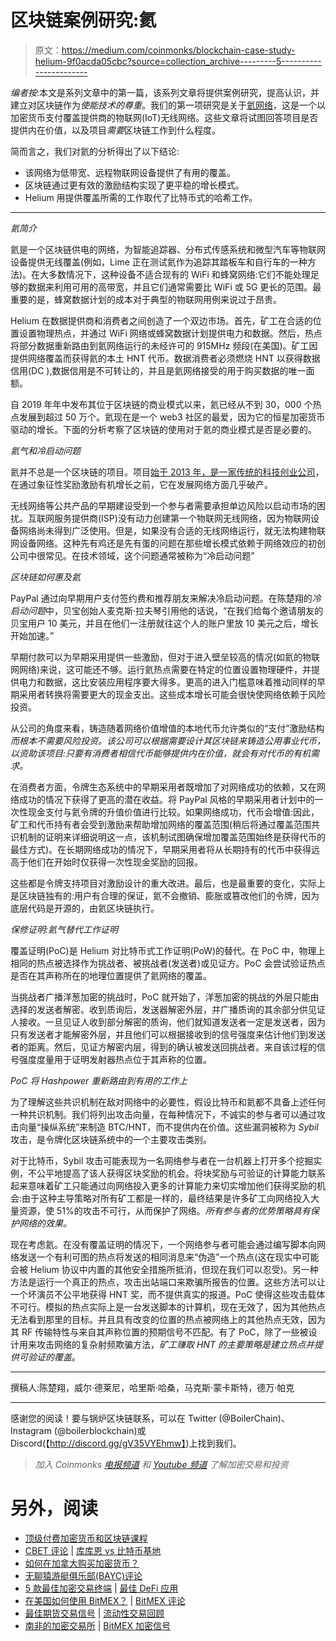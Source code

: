 # 区块链案例研究:氦

> 原文：<https://medium.com/coinmonks/blockchain-case-study-helium-9f0acda05cbc?source=collection_archive---------5----------------------->

*编者按*:本文是系列文章中的第一篇，该系列文章将提供案例研究，提高认识，并建立对区块链作为*使能技术的尊重*。我们的第一项研究是关于[氦网络](https://www.helium.com/)，这是一个以加密货币支付覆盖提供商的物联网(IoT)无线网络。这些文章将试图回答项目是否提供内在价值，以及项目*需要*区块链工作到什么程度。

简而言之，我们对氦的分析得出了以下结论:

*   该网络为低带宽、远程物联网设备提供了有用的覆盖。
*   区块链通过更有效的激励结构实现了更平稳的增长模式。
*   Helium 用提供覆盖所需的工作取代了比特币式的哈希工作。

***

*氦简介*

氦是一个区块链供电的网络，为智能追踪器、分布式传感系统和微型汽车等物联网设备提供无线覆盖(例如，Lime 正在测试氦作为追踪其踏板车和自行车的一种方法)。在大多数情况下，这种设备不适合现有的 WiFi 和蜂窝网络:它们不能处理足够的数据来利用可用的高带宽，并且它们通常需要比 WiFi 或 5G 更长的范围。最重要的是，蜂窝数据计划的成本对于典型的物联网用例来说过于昂贵。

Helium 在数据提供商和消费者之间创造了一个双边市场。首先，矿工在合适的位置设置物理热点，并通过 WiFi 网络或蜂窝数据计划提供电力和数据。然后，热点将部分数据重新路由到氦网络运行的未经许可的 915MHz 频段(在美国)。矿工因提供网络覆盖而获得氦的本土 HNT 代币。数据消费者必须燃烧 HNT 以获得数据信用(DC ),数据信用是不可转让的，并且是氦网络接受的用于购买数据的唯一面额。

自 2019 年年中发布其位于区块链的商业模式以来，氦已经从不到 30，000 个热点发展到超过 50 万个。氦现在是一个 web3 社区的最爱，因为它的恒星加密货币驱动的增长。下面的分析考察了区块链的使用对于氦的商业模式是否是必要的。

*氦气和冷启动问题*

氦并不总是一个区块链的项目。项目[始于 2013 年，是一家传统的科技创业公司](https://www.nytimes.com/2022/02/06/technology/helium-cryptocurrency-uses.html)，在通过象征性奖励激励有机增长之前，它在发展网络方面几乎破产。

无线网络等公共产品的早期建设受到一个参与者需要承担单边风险以启动市场的困扰。互联网服务提供商(ISP)没有动力创建第一个物联网无线网络，因为物联网设备网络尚未得到广泛使用。但是，如果没有合适的无线网络运行，就无法构建物联网设备网络。这种先有鸡还是先有蛋的问题在那些增长模式依赖于网络效应的初创公司中很常见。在技术领域，这个问题通常被称为“冷启动问题”

*区块链如何惠及氦*

PayPal 通过向早期用户支付签约费和推荐朋友来解决冷启动问题。在陈楚翔的*冷启动问题*中，贝宝创始人麦克斯·拉夫琴引用他的话说，“在我们给每个邀请朋友的贝宝用户 10 美元，并且在他们一注册就往这个人的账户里放 10 美元之后，增长开始加速。”

早期付款可以为早期采用提供一些激励，但对于进入壁垒较高的情况(如氦的物联网网络)来说，这可能还不够。运行氦热点需要在特定的位置设置物理硬件，并提供电力和数据，这比安装应用程序要大得多。更高的进入门槛意味着推动同样的早期采用者转换将需要更大的现金支出。这些成本增长可能会很快使网络依赖于风险投资。

从公司的角度来看，铸造随着网络价值增值的本地代币允许类似的“支付”激励结构*而根本不需要风险投资。该公司可以根据需要设计其区块链来铸造公用事业代币，以资助该项目:只要有消费者相信代币能够提供内在价值，就会有对代币的有机需求。*

在消费者方面，令牌生态系统中的早期采用者既增加了对网络成功的依赖，又在网络成功的情况下获得了更高的潜在收益。将 PayPal 风格的早期采用者计划中的一次性现金支付与氦令牌的升值价值进行比较。如果网络成功，代币会增值:因此，矿工和代币持有者会受到激励来帮助增加网络的覆盖范围(稍后将通过覆盖范围共识机制的证明来详细说明这一点，该机制试图确保增加覆盖范围始终是获得代币的最佳方式)。在长期网络成功的情况下，早期采用者将从长期持有的代币中获得远高于他们在开始时仅获得一次性现金奖励的回报。

这些都是令牌支持项目对激励设计的重大改进。最后，也是最重要的变化，实际上是区块链独有的:用户有合理的保证，氦不会撤销、膨胀或篡改他们的令牌，因为底层代码是开源的，由氦区块链执行。

*保修证明:氦气替代工作证明*

覆盖证明(PoC)是 Helium 对比特币式工作证明(PoW)的替代。在 PoC 中，物理上相同的热点被选择作为挑战者、被挑战者(发送者)或见证方。PoC 会尝试验证热点是否在其声称所在的地理位置提供了氦网络的覆盖。

当挑战者广播洋葱加密的挑战时，PoC 就开始了，洋葱加密的挑战的外层只能由选择的发送者解密。收到质询后，发送器解密外层，并广播质询的其余部分供见证人接收。一旦见证人收到部分解密的质询，他们就知道发送者一定是发送者，因为只有发送者才能解密外层，并且他们可以根据接收到的信号强度来估计他们到发送者的距离。然后，见证方解密内层，得到的确认被发送回挑战者。来自该过程的信号强度度量用于证明发射器热点位于其声称的位置。

*PoC 将 Hashpower 重新路由到有用的工作上*

为了理解这些共识机制在敌对网络中的必要性，假设比特币和氦都不具备上述任何一种共识机制。我们将列出攻击向量，在每种情况下，不诚实的参与者可以通过攻击向量“操纵系统”来制造 BTC/HNT，而不提供内在价值。这些漏洞被称为 *Sybil* 攻击，是令牌化区块链系统中的一个主要攻击类别。

对于比特币，Sybil 攻击可能表现为一名网络参与者在一台机器上打开多个挖掘实例，不公平地提高了该人获得区块奖励的机会。将块奖励与可验证的计算能力联系起来意味着矿工只能通过向网络投入更多的计算能力来切实增加他们获得奖励的机会:由于这种主导策略对所有矿工都是一样的，最终结果是许多矿工向网络投入大量资源，使 51%的攻击不可行，从而保护了网络。*所有参与者的优势策略具有保护网络的效果。*

现在考虑氦。在没有覆盖证明的情况下，一个网络参与者可能会通过编写脚本向网络发送一个有利可图的热点将发送的相同消息来“伪造”一个热点(这在现实中可能会被 Helium 协议中内置的其他安全措施所抵消，但现在我们可以忍受)。另一种方法是运行一个真正的热点，攻击出站端口来欺骗所报告的位置。这些方法可以让一个坏演员不公平地获得 HNT 奖，而不提供真实的报道。PoC 使得这些攻击载体不可行。模拟的热点实际上是一台发送脚本的计算机，现在无效了，因为其他热点无法看到那里的目标。并且具有改变的位置的热点被网络上的其他热点无效，因为其 RF 传输特性与来自其声称位置的预期信号不匹配。有了 PoC，除了一些被设计用来攻击网络的复杂射频欺骗方法，*矿工赚取 HNT 的主要策略是建立热点并提供可验证的覆盖*。

***

撰稿人:陈楚翔，威尔·德莱尼，哈里斯·哈桑，马克斯·蒙卡斯特，德万·帕克

***

感谢您的阅读！要与锅炉区块链联系，可以在 Twitter (@BoilerChain)、Instagram (@boilerblockchain)或 Discord(【http://discord.gg/gV35VYEhmw】)上找到我们。

> *加入 Coinmonks* [*电报频道*](https://t.me/coincodecap) *和* [*Youtube 频道*](https://www.youtube.com/c/coinmonks/videos) *了解加密交易和投资*

# 另外，阅读

*   [顶级付费加密货币和区块链课程](https://coincodecap.com/blockchain-courses)
*   [CBET 评论](https://coincodecap.com/cbet-casino-review) | [库库恩 vs 比特币基地](https://coincodecap.com/kucoin-vs-coinbase)
*   [如何在加拿大购买加密货币？](https://coincodecap.com/how-to-buy-cryptocurrency-in-canada)
*   [无聊猿游艇俱乐部(BAYC)评论](https://coincodecap.com/bored-ape-yacht-club-bayc-review)
*   [5 款最佳加密交易终端](https://coincodecap.com/crypto-trading-terminals) | [最佳 DeFi 应用](https://coincodecap.com/best-defi-apps)
*   [在美国如何使用 BitMEX？](https://coincodecap.com/use-bitmex-in-usa) | [BitMEX 评论](https://coincodecap.com/bitmex-review)
*   [最佳期货交易信号](https://coincodecap.com/futures-trading-signals) | [流动性交易回顾](https://coincodecap.com/liquid-exchange-review)
*   [南非的加密交易所](https://coincodecap.com/crypto-exchanges-in-south-africa) | [BitMEX 加密信号](https://coincodecap.com/bitmex-crypto-signals)